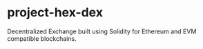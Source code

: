 # project-hex-dex
Decentralized Exchange built using Solidity for Ethereum and EVM compatible blockchains.
